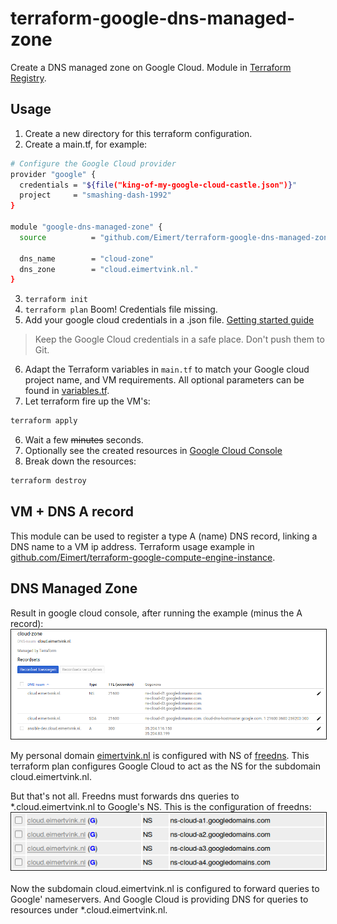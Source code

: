 # terraform-google-dns-managed-zone

Create a DNS managed zone on Google Cloud. Module in [Terraform Registry](https://registry.terraform.io/modules/Eimert/dns-managed-zone/).<br>

## Usage

1. Create a new directory for this terraform configuration.
2. Create a main.tf, for example:
```bash
# Configure the Google Cloud provider
provider "google" {
  credentials = "${file("king-of-my-google-cloud-castle.json")}"
  project     = "smashing-dash-1992"
}

module "google-dns-managed-zone" {
  source          = "github.com/Eimert/terraform-google-dns-managed-zone"

  dns_name        = "cloud-zone"
  dns_zone        = "cloud.eimertvink.nl."
}
```
3. ```terraform init```
4. ```terraform plan``` Boom! Credentials file missing.
5. Add your google cloud credentials in a .json file. [Getting started guide](https://www.terraform.io/docs/providers/google/getting_started.html#adding-credentials)

> Keep the Google Cloud credentials in a safe place. Don't push them to Git.

6. Adapt the Terraform variables in `main.tf` to match your Google cloud project name, and VM requirements. All optional parameters can be found in [variables.tf](./variables.tf).
5. Let terraform fire up the VM's:
```bash
terraform apply
```
6. Wait a few ~~minutes~~ seconds.
7. Optionally see the created resources in [Google Cloud Console](https://console.cloud.google.com/net-services/dns/zones/)
8. Break down the resources:
```bash
terraform destroy
```

## VM + DNS A record

This module can be used to register a type A (name) DNS record, linking a DNS name to a VM ip address. Terraform usage example in [github.com/Eimert/terraform-google-compute-engine-instance](https://github.com/Eimert/terraform-google-compute-engine-instance).

## DNS Managed Zone

Result in google cloud console, after running the example (minus the A record):
<img src="./img/console.cloud.google.com-cloud.eimertvink.nl.png" border="1"><br>

My personal domain [eimertvink.nl](http://eimertvink.nl/) is configured with NS of [freedns](https://freedns.afraid.org). This terraform plan configures Google Cloud to act as the NS for the subdomain cloud.eimertvink.nl.<br>

But that's not all. Freedns must forwards dns queries to \*.cloud.eimertvink.nl to Google's NS.
This is the configuration of freedns:<br>
<img src="./img/freedns-cloud.eimertvink.nl.png" border="1"><br><br>
Now the subdomain cloud.eimertvink.nl is configured to forward queries to Google' nameservers. And Google Cloud is providing DNS for queries to resources under \*.cloud.eimertvink.nl.


